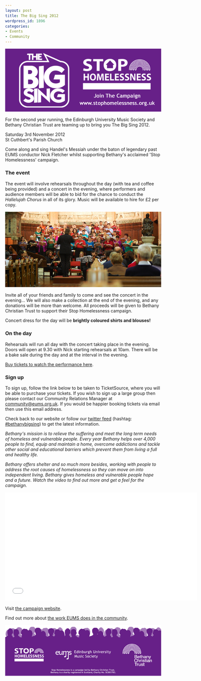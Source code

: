 ```yaml
---
layout: post
title: The Big Sing 2012
wordpress_id: 1896
categories:
- Events
- Community
---
```


![The Big Sing 2012](/assets/img/big-sing/header.png)

<p class="hero">
For the second year running, the Edinburgh University Music Society and Bethany
Christian Trust are teaming up to bring you The Big Sing 2012.
</p>

<p class="hero">
Saturday 3rd November 2012<br>
St Cuthbert's Parish Church
</p>

<p class="hero">
Come along and sing Handel's Messiah under the baton of legendary past EUMS
conductor Nick Fletcher whilst supporting Bethany's acclaimed 'Stop
Homelessness' campaign.
</p>

### The event

The event will involve rehearsals throughout the day (with tea and coffee being
provided) and a concert in the evening, where performers and audience members
will be able to bid for the chance to conduct the *Hallelujah Chorus* in all of
its glory. Music will be available to hire for &pound;2 per copy.

![The Big Sing 2011 in full swing.](/assets/img/big-sing/2011-concert.jpg "The Big Sing 2011 in full swing.")

Invite all of your friends and family to come and see the concert in the
evening... We will also make a collection at the end of the evening, and any
donations will be more than welcome. All proceeds will be given to Bethany
Christian Trust to support their Stop Homelessness campaign.

Concert dress for the day will be **brightly coloured shirts and blouses!**

### On the day

Rehearsals will run all day with the concert taking place in the evening. Doors
will open at 9.30 with Nick starting rehearsals at 10am. There will be a bake
sale during the day and at the interval in the evening.

[Buy tickets to watch the performance here](/blog/2012/big-sing-concert).

### Sign up

To sign up, follow the link below to be taken to TicketSource, where you will be
able to purchase your tickets. If you wish to sign up a large group then please
contact our Community Relations Manager at [community@eums.org.uk](mailto:community@eums.org.uk).
If you would be happier booking tickets via email then use this email
address.

Check back to our website or follow our [twitter feed](https://twitter.com/edmusicsociety)
(hashtag: [#bethanybigsing](https://twitter.com/#!/search/%23bethanybigsing))
to get the latest information.

*Bethany's mission is to relieve the suffering and meet the long
term needs of homeless and vulnerable people. Every year Bethany helps over
4,000 people to find, equip and maintain a home, overcome addictions and tackle
other social and educational barriers which prevent them from living a full and
healthy life.*

*Bethany offers shelter and so much more besides, working with people to
address the root causes of homelessness so they can move on into independent
living. Bethany gives homeless and vulnerable people hope and a future. Watch
the video to find out more and get a feel for the campaign.*

<iframe width="620" height="349" src="//www.youtube.com/embed/WbLDUHq24Ek" frameborder="0" allowfullscreen></iframe>

Visit [the campaign website](http://www.stophomelessness.org.uk/).

Find out more about [the work EUMS does in the community](/community/).

![](/assets/img/big-sing/footer.png)
